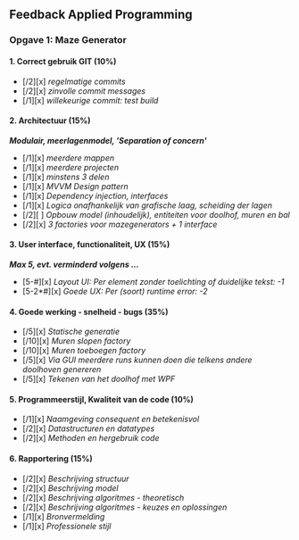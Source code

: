 
## Feedback Applied Programming

### Opgave 1: Maze Generator

#### 1. Correct gebruik GIT (10%)

- [/2][x] *regelmatige commits*
- [/2][x] *zinvolle commit messages*
- [/1][x] *willekeurige commit: test build*


#### 2. Architectuur (15%)

***Modulair, meerlagenmodel, 'Separation of concern'***

- [/1][x] *meerdere mappen*
- [/1][x] *meerdere projecten*
- [/1][x] *minstens 3 delen*
- [/1][x] *MVVM Design pattern*
- [/1][x] *Dependency injection, interfaces*
- [/1][x] *Logica onafhankelijk van grafische laag, scheiding der lagen*
- [/2][ ] *Opbouw model (inhoudelijk), entiteiten voor doolhof, muren en bal*
- [/2][x] *3 factories voor mazegenerators + 1 interface*


#### 3. User interface, functionaliteit, UX (15%) 

***Max 5, evt. verminderd volgens ...***

- [5-#][x] *Layout UI: Per element zonder toelichting of duidelijke tekst: -1*
- [5-2*#][x] *Goede UX: Per (soort) runtime error: -2*


#### 4. Goede werking - snelheid - bugs (35%)

- [/5][x] *Statische generatie*
- [/10][x] *Muren slopen factory*
- [/10][x] *Muren toeboegen factory*
- [/5][x] *Via GUI meerdere runs kunnen doen die telkens andere doolhoven genereren*
- [/5][x] *Tekenen van het doolhof met WPF*


#### 5. Programmeerstijl, Kwaliteit van de code (10%)

- [/1][x] *Naamgeving consequent en betekenisvol*
- [/2][x] *Datastructuren en datatypes*
- [/2][x] *Methoden en hergebruik code*


#### 6. Rapportering (15%)

- [/2][x] *Beschrijving structuur*
- [/2][x] *Beschrijving model*
- [/2][x] *Beschrijving algoritmes - theoretisch*
- [/2][x] *Beschrijving algoritmes - keuzes en oplossingen*
- [/1][x] *Bronvermelding*
- [/1][x] *Professionele stijl*